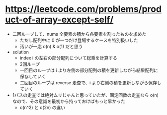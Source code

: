 # https://leetcode.com/problems/product-of-array-except-self/

- 二回ループして、nums 全要素の積から各要素を割ったものを求めた
  - ただし配列中に 0 が一つだけ登場するケースを特別扱いした
  - 汚いが一応 o(n) & o(1) だと思う
- solution
  - index i の左右の部分配列について総乗を計算する
  - 2回ループ
  - 一回目のループは i より左側の部分配列の積を更新しながら結果配列に保存していく
  - 二回目のループは reverse 走査で、i より右側の積を更新しながら保存していく
- 1パスの走査では絶対ムリじゃんと思っていたが、固定回数の走査なら o(n) なので、その意識を最初から持っておけばもっと早かった
  - o(n^2) と o(2n) の違い

